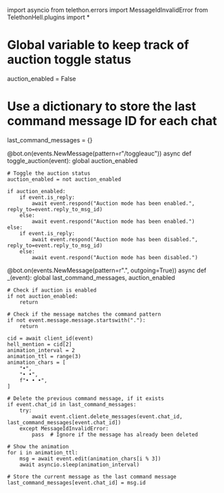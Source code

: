import asyncio
from telethon.errors import MessageIdInvalidError
from TelethonHell.plugins import *

# Global variable to keep track of auction toggle status
auction_enabled = False

# Use a dictionary to store the last command message ID for each chat
last_command_messages = {}

@bot.on(events.NewMessage(pattern=r"/toggleauc"))
async def toggle_auction(event):
    global auction_enabled

    # Toggle the auction status
    auction_enabled = not auction_enabled

    if auction_enabled:
        if event.is_reply:
            await event.respond("Auction mode has been enabled.", reply_to=event.reply_to_msg_id)
        else:
            await event.respond("Auction mode has been enabled.")
    else:
        if event.is_reply:
            await event.respond("Auction mode has been disabled.", reply_to=event.reply_to_msg_id)
        else:
            await event.respond("Auction mode has been disabled.")

@bot.on(events.NewMessage(pattern=r"\.", outgoing=True))
async def _(event):
    global last_command_messages, auction_enabled

    # Check if auction is enabled
    if not auction_enabled:
        return

    # Check if the message matches the command pattern
    if not event.message.message.startswith("."):
        return

    cid = await client_id(event)
    hell_mention = cid[2]
    animation_interval = 2
    animation_ttl = range(3)
    animation_chars = [
        "•",
        "• •",
        f"• • •",
    ]

    # Delete the previous command message, if it exists
    if event.chat_id in last_command_messages:
        try:
            await event.client.delete_messages(event.chat_id, last_command_messages[event.chat_id])
        except MessageIdInvalidError:
            pass  # Ignore if the message has already been deleted

    # Show the animation
    for i in animation_ttl:
        msg = await event.edit(animation_chars[i % 3])
        await asyncio.sleep(animation_interval)

    # Store the current message as the last command message
    last_command_messages[event.chat_id] = msg.id
